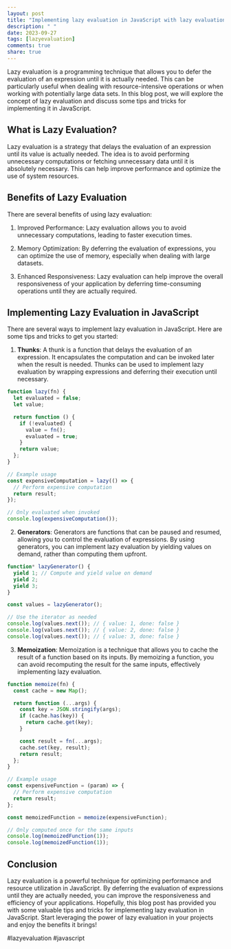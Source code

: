 ```yaml
---
layout: post
title: "Implementing lazy evaluation in JavaScript with lazy evaluation tips and tricks"
description: " "
date: 2023-09-27
tags: [lazyevaluation]
comments: true
share: true
---
```


Lazy evaluation is a programming technique that allows you to defer the evaluation of an expression until it is actually needed. This can be particularly useful when dealing with resource-intensive operations or when working with potentially large data sets. In this blog post, we will explore the concept of lazy evaluation and discuss some tips and tricks for implementing it in JavaScript.

## What is Lazy Evaluation?

Lazy evaluation is a strategy that delays the evaluation of an expression until its value is actually needed. The idea is to avoid performing unnecessary computations or fetching unnecessary data until it is absolutely necessary. This can help improve performance and optimize the use of system resources.

## Benefits of Lazy Evaluation

There are several benefits of using lazy evaluation:

1. Improved Performance: Lazy evaluation allows you to avoid unnecessary computations, leading to faster execution times.

2. Memory Optimization: By deferring the evaluation of expressions, you can optimize the use of memory, especially when dealing with large datasets.

3. Enhanced Responsiveness: Lazy evaluation can help improve the overall responsiveness of your application by deferring time-consuming operations until they are actually required.

## Implementing Lazy Evaluation in JavaScript

There are several ways to implement lazy evaluation in JavaScript. Here are some tips and tricks to get you started:

1. **Thunks**: A thunk is a function that delays the evaluation of an expression. It encapsulates the computation and can be invoked later when the result is needed. Thunks can be used to implement lazy evaluation by wrapping expressions and deferring their execution until necessary.

```javascript
function lazy(fn) {
  let evaluated = false;
  let value;

  return function () {
    if (!evaluated) {
      value = fn();
      evaluated = true;
    }
    return value;
  };
}

// Example usage
const expensiveComputation = lazy(() => {
  // Perform expensive computation
  return result;
});

// Only evaluated when invoked
console.log(expensiveComputation());
```

2. **Generators**: Generators are functions that can be paused and resumed, allowing you to control the evaluation of expressions. By using generators, you can implement lazy evaluation by yielding values on demand, rather than computing them upfront.

```javascript
function* lazyGenerator() {
  yield 1; // Compute and yield value on demand
  yield 2;
  yield 3;
}

const values = lazyGenerator();

// Use the iterator as needed
console.log(values.next()); // { value: 1, done: false }
console.log(values.next()); // { value: 2, done: false }
console.log(values.next()); // { value: 3, done: false }
```

3. **Memoization**: Memoization is a technique that allows you to cache the result of a function based on its inputs. By memoizing a function, you can avoid recomputing the result for the same inputs, effectively implementing lazy evaluation.

```javascript
function memoize(fn) {
  const cache = new Map();

  return function (...args) {
    const key = JSON.stringify(args);
    if (cache.has(key)) {
      return cache.get(key);
    }

    const result = fn(...args);
    cache.set(key, result);
    return result;
  };
}

// Example usage
const expensiveFunction = (param) => {
  // Perform expensive computation
  return result;
};

const memoizedFunction = memoize(expensiveFunction);

// Only computed once for the same inputs
console.log(memoizedFunction(1));
console.log(memoizedFunction(1));
```

## Conclusion

Lazy evaluation is a powerful technique for optimizing performance and resource utilization in JavaScript. By deferring the evaluation of expressions until they are actually needed, you can improve the responsiveness and efficiency of your applications. Hopefully, this blog post has provided you with some valuable tips and tricks for implementing lazy evaluation in JavaScript. Start leveraging the power of lazy evaluation in your projects and enjoy the benefits it brings!

#lazyevaluation #javascript